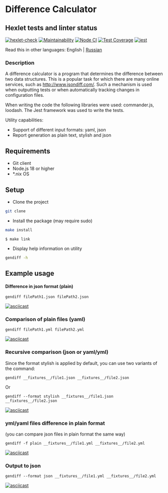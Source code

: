 # Difference Calculator

## Hexlet tests and linter status

[![hexlet-check](https://github.com/ElenaNek/frontend-project-46/actions/workflows/hexlet-check.yml/badge.svg)](https://github.com/ElenaNek/frontend-project-46/actions/workflows/hexlet-check.yml)
[![Maintainability](https://api.codeclimate.com/v1/badges/3407583d6e309a4c65a9/maintainability)](https://codeclimate.com/github/ElenaNek/frontend-project-46/maintainability)
[![Node CI](https://github.com/ElenaNek/frontend-project-46/actions/workflows/nodeCI.yml/badge.svg)](https://github.com/ElenaNek/frontend-project-46/actions/workflows/nodeCI.yml)
[![Test Coverage](https://api.codeclimate.com/v1/badges/3407583d6e309a4c65a9/test_coverage)](https://codeclimate.com/github/ElenaNek/frontend-project-46/test_coverage)
[![jest](https://jestjs.io/img/jest-badge.svg)](https://github.com/facebook/jest)

Read this in other languages: English | [Russian](./README.md)

### Description

A difference calculator is a program that determines the difference between two data structures. This is a popular task for which there are many online services, such as http://www.jsondiff.com/. Such a mechanism is used when outputting tests or when automatically tracking changes in configuration files.

When writing the code the following libraries were used: commander.js, loodash.
The Jest framework was used to write the tests.

Utility capabilities:

- Support of different input formats: yaml, json
- Report generation as plain text, stylish and json

## Requirements

- Git client
- Node.js 18 or higher
- *.nix OS

## Setup

*  Clone the project
```bash
git clone 
```
* Install the package (may require sudo)
```bash
make install
```
```
$ make link
```
* Display help information on utility
```bash
gendiff -h 
```

## Example usage

#### Difference in json format (plain)

```
gendiff filePath1.json filePath2.json
```
[![asciicast](https://asciinema.org/a/o7cf7jE4di4fkPTnT3sotMjc2.svg)](https://asciinema.org/a/o7cf7jE4di4fkPTnT3sotMjc2)

### Comparison of plain files (yaml)

```
gendiff filePath1.yml filePath2.yml
```
[![asciicast](https://asciinema.org/a/0bmqrDT9pCYRbNj284qxCwiKi.svg)](https://asciinema.org/a/0bmqrDT9pCYRbNj284qxCwiKi)

### Recursive comparison (json or yaml/yml)

Since the format stylish is applied by default, you can use two variants of the command:

```
gendiff __fixtures__/file1.json __fixtures__/file2.json
```
Or

```
gendiff --format stylish __fixtures__/file1.json __fixtures__/file2.json
```
[![asciicast](https://asciinema.org/a/SAMik7yxlNvhpGrdJQwUQz0Nh.svg)](https://asciinema.org/a/SAMik7yxlNvhpGrdJQwUQz0Nh)

### yml/yaml files difference in plain format
(you can compare json files in plain format the same way)

```
gendiff -f plain __fixtures__/file1.yml __fixtures__/file2.yml
```
[![asciicast](https://asciinema.org/a/UZrDrjudzXn4f7uPdqy7W4ojE.svg)](https://asciinema.org/a/UZrDrjudzXn4f7uPdqy7W4ojE)

### Output to json

```
gendiff --format json __fixtures__/file1.yml __fixtures__/file2.yml
```
[![asciicast](https://asciinema.org/a/n2o3qYIhzLVreCT5Kdig7q8FK.svg)](https://asciinema.org/a/n2o3qYIhzLVreCT5Kdig7q8FK)
